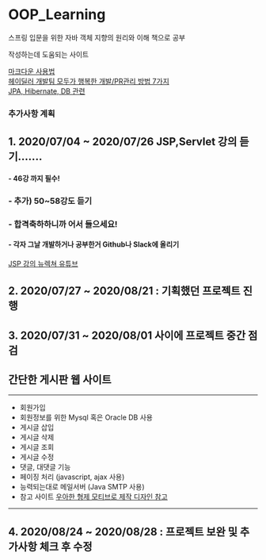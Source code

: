 # OOP_Learning

스프링 입문을 위한 자바 객체 지향의 원리와 이해 책으로 공부  

작성하는데 도움되는 사이트  


[마크다운 사용법](https://gist.github.com/ihoneymon/652be052a0727ad59601)  
[헤이딜러 개발팀 모두가 행복한 개발/PR관리 방법 7가지](https://medium.com/prnd/%ED%97%A4%EC%9D%B4%EB%94%9C%EB%9F%AC-%EA%B0%9C%EB%B0%9C%ED%8C%80-%EB%AA%A8%EB%91%90%EA%B0%80-%ED%96%89%EB%B3%B5%ED%95%9C-%EA%B0%9C%EB%B0%9C-pr%EA%B4%80%EB%A6%AC-%EB%B0%A9%EB%B2%95-7%EA%B0%80%EC%A7%80-1d4cd5d091f0)  
[JPA, Hibernate, DB 관련](https://suhwan.dev/2019/02/24/jpa-vs-hibernate-vs-spring-data-jpa/)  


### 추가사항 계획  
## 1. 2020/07/04 ~ 2020/07/26 JSP,Servlet 강의 듣기.......  
#### - 46강 까지 필수!  
### - 추가) 50~58강도 듣기  
### - 합격축하하니까 어서 들으세요!  
#### - 각자 그날 개발하거나 공부한거 Github나 Slack에 올리기  
[JSP 강의 뉴렉쳐 유튜브](https://www.youtube.com/watch?v=drCj2k50j_k&list=PLq8wAnVUcTFVOtENMsujSgtv2TOsMy8zd)


## 2. 2020/07/27 ~ 2020/08/21 : 기획했던 프로젝트 진행  
## 3. 2020/07/31 ~ 2020/08/01 사이에 프로젝트 중간 점검  
## 간단한 게시판 웹 사이트
* * *
- 회원가입
- 회원정보를 위한 Mysql 혹은 Oracle DB 사용
- 게시글 삽입
- 게시글 삭제
- 게시글 조회
- 게시글 수정
- 댓글, 대댓글 기능
- 페이징 처리 (javascript, ajax 사용)
- 능력되는대로 메일서버 (Java SMTP 사용)
- 참고 사이트 [우아한 형제 모티브로 제작 디자인 참고](http://woowabros.github.io/category/experience/)
* * *

## 4. 2020/08/24 ~ 2020/08/28 : 프로젝트 보완 및 추가사항 체크 후 수정  




